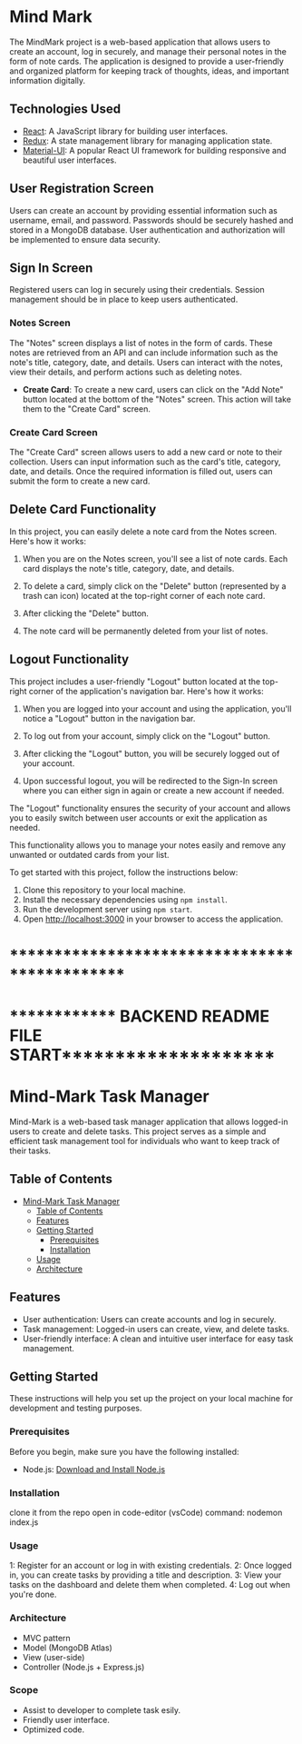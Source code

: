 # Mind Mark

The MindMark project is a web-based application that allows users to create an account, log in securely, and manage their personal notes in the form of note cards. The application is designed to provide a user-friendly and organized platform for keeping track of thoughts, ideas, and important information digitally.

## Technologies Used

- [React](https://reactjs.org/): A JavaScript library for building user interfaces.
- [Redux](https://redux.js.org/): A state management library for managing application state.
- [Material-UI](https://mui.com/): A popular React UI framework for building responsive and beautiful user interfaces.

## User Registration Screen

Users can create an account by providing essential information such as username, email, and password.
Passwords should be securely hashed and stored in a MongoDB database.
User authentication and authorization will be implemented to ensure data security.

## Sign In Screen

Registered users can log in securely using their credentials.
Session management should be in place to keep users authenticated.

### Notes Screen

The "Notes" screen displays a list of notes in the form of cards. These notes are retrieved from an API and can include information such as the note's title, category, date, and details. Users can interact with the notes, view their details, and perform actions such as deleting notes.

- **Create Card**: To create a new card, users can click on the "Add Note" button located at the bottom of the "Notes" screen. This action will take them to the "Create Card" screen.

### Create Card Screen

The "Create Card" screen allows users to add a new card or note to their collection. Users can input information such as the card's title, category, date, and details. Once the required information is filled out, users can submit the form to create a new card.

## Delete Card Functionality

In this project, you can easily delete a note card from the Notes screen. Here's how it works:

1. When you are on the Notes screen, you'll see a list of note cards. Each card displays the note's title, category, date, and details.

2. To delete a card, simply click on the "Delete" button (represented by a trash can icon) located at the top-right corner of each note card.

3. After clicking the "Delete" button.

4. The note card will be permanently deleted from your list of notes.

## Logout Functionality

This project includes a user-friendly "Logout" button located at the top-right corner of the application's navigation bar. Here's how it works:

1. When you are logged into your account and using the application, you'll notice a "Logout" button in the navigation bar.

2. To log out from your account, simply click on the "Logout" button.

3. After clicking the "Logout" button, you will be securely logged out of your account.

4. Upon successful logout, you will be redirected to the Sign-In screen where you can either sign in again or create a new account if needed.

The "Logout" functionality ensures the security of your account and allows you to easily switch between user accounts or exit the application as needed.

This functionality allows you to manage your notes easily and remove any unwanted or outdated cards from your list.

To get started with this project, follow the instructions below:

1. Clone this repository to your local machine.
2. Install the necessary dependencies using `npm install`.
3. Run the development server using `npm start`.
4. Open [http://localhost:3000](http://localhost:3000) in your browser to access the application.

# **\*\*\*\***\*\***\*\***\*\*\*\***\*\*\*\***\*\*\***\*\*\*\***\*\*\*\***\*\*\*\***\*\*\*\***\*\*\*\***\*\*\*\*\*\*

# **\*\***\*\*\*\***\*\***\*\*** BACKEND README FILE START**\*\*\***\*\*\*\***\*\*\*\***\*\*\***\*\*\*\*

# Mind-Mark Task Manager

Mind-Mark is a web-based task manager application that allows logged-in users to create and delete tasks. This project serves as a simple and efficient task management tool for individuals who want to keep track of their tasks.

## Table of Contents

- [Mind-Mark Task Manager](#Mind-Mark-task-manager)
  - [Table of Contents](#table-of-contents)
  - [Features](#features)
  - [Getting Started](#getting-started)
    - [Prerequisites](#prerequisites)
    - [Installation](#installation)
  - [Usage](#usage)
  - [Architecture](#Architecture)

## Features

- User authentication: Users can create accounts and log in securely.
- Task management: Logged-in users can create, view, and delete tasks.
- User-friendly interface: A clean and intuitive user interface for easy task management.

## Getting Started

These instructions will help you set up the project on your local machine for development and testing purposes.

### Prerequisites

Before you begin, make sure you have the following installed:

- Node.js: [Download and Install Node.js](https://nodejs.org/)

### Installation

clone it from the repo
open in code-editor (vsCode)
command: nodemon index.js

### Usage

1: Register for an account or log in with existing credentials.
2: Once logged in, you can create tasks by providing a title and description.
3: View your tasks on the dashboard and delete them when completed.
4: Log out when you're done.

### Architecture

- MVC pattern
- Model (MongoDB Atlas)
- View (user-side)
- Controller (Node.js + Express.js)

### Scope

- Assist to developer to complete task esily.
- Friendly user interface.
- Optimized code.
